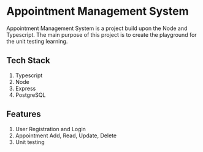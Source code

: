 # Appointment Management System

Appointment Management System is a project build upon the Node and Typescript. The main purpose of this project is to create the playground for the unit testing learning.

## Tech Stack

1. Typescript
2. Node
3. Express
4. PostgreSQL

## Features

1. User Registration and Login
2. Appointment Add, Read, Update, Delete
3. Unit testing
